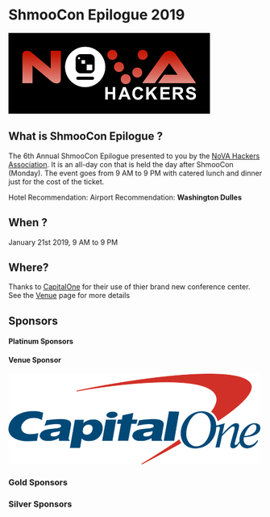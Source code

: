 # ShmooCon Epilogue 2019

![](imgs/novahackers.png)

## What is ShmooCon Epilogue ?

The 6th Annual ShmooCon Epilogue presented to you by the [NoVA Hackers Association](http://www.novahackers.com/). It is an all-day con that is held the day after ShmooCon (Monday). The event goes from 9 AM to 9 PM with catered lunch and dinner just for the cost of the ticket.

Hotel Recommendation: 
Airport Recommendation: **Washington Dulles**

## When ?

January 21st 2019, 9 AM to 9 PM

## Where? 

Thanks to [CapitalOne](https://www.capitalone.com) for their use of thier brand new conference center. See the [Venue](venue.md) page for more details

## Sponsors 

#### Platinum Sponsors


#### Venue Sponsor

<a href="https://www.capitalone.com"><img width=500px src="imgs/capitalone.png"></a>


### Gold Sponsors


### Silver Sponsors


